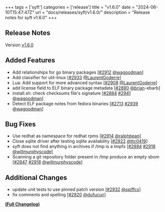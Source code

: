 +++
tags = ['syft']
categories = ['release']
title = "v1.6.0"
date = "2024-06-10T15:47:47Z"
url = "docs/releases/syft/v1.6.0/"
description = "Release notes for syft v1.6.0"
+++

## Release Notes

Version [v1.6.0](https://github.com/anchore/syft/releases/tag/v1.6.0)

## Added Features

- Add relationships for go binary packages [[#2912](https://github.com/anchore/syft/pull/2912) [@wagoodman](https://github.com/wagoodman)]
- Add classifier for util-linux [[#2933](https://github.com/anchore/syft/pull/2933) [@LaurentGoderre](https://github.com/LaurentGoderre)]
- Lua: Add support for more advanced syntax [[#2908](https://github.com/anchore/syft/pull/2908) [@LaurentGoderre](https://github.com/LaurentGoderre)]
- add license field to ELF binary package metadata [[#2890](https://github.com/anchore/syft/pull/2890) [@brian](https://github.com/brian)-ebarb]
- install.sh: check checksums file's signature [[#2884](https://github.com/anchore/syft/issues/2884) [#2941](https://github.com/anchore/syft/pull/2941) [@wagoodman](https://github.com/wagoodman)]
- Detect ELF package notes from fedora binaries [[#2713](https://github.com/anchore/syft/issues/2713) [#2939](https://github.com/anchore/syft/pull/2939) [@wagoodman](https://github.com/wagoodman)]

## Bug Fixes

- Use redhat as namespace for redhat rpms [[#2914](https://github.com/anchore/syft/pull/2914) [@ralphbean](https://github.com/ralphbean)]
- Close sqlite driver after testing sqlite availability [[#2922](https://github.com/anchore/syft/pull/2922) [@ttc0419](https://github.com/ttc0419)]
- syft does not find anything in archives if /tmp is a tmpfs [[#2894](https://github.com/anchore/syft/issues/2894) [#2918](https://github.com/anchore/syft/pull/2918) [@willmurphyscode](https://github.com/willmurphyscode)]
- Scanning a git repository folder present in /tmp produce an empty sbom [[#2847](https://github.com/anchore/syft/issues/2847) [#2918](https://github.com/anchore/syft/pull/2918) [@willmurphyscode](https://github.com/willmurphyscode)]

## Additional Changes

- update unit tests to use pinned patch version [[#2932](https://github.com/anchore/syft/pull/2932) [@spiffcs](https://github.com/spiffcs)]
- fix comments and spelling [[#2920](https://github.com/anchore/syft/pull/2920) [@dufucun](https://github.com/dufucun)]

**[(Full Changelog)](https://github.com/anchore/syft/compare/v1.5.0...v1.6.0)**
